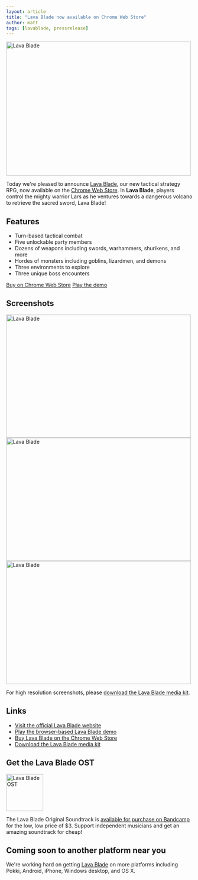 ```yaml
---
layout: article
title: "Lava Blade now available on Chrome Web Store"
author: matt
tags: [lavablade, pressrelease]
---
```

<div class="full-frame">
	<a href="http://www.lavablade.com/">
		<img alt="Lava Blade" src="/media/images/posts/lava_blade/release.png" width="500" height="362">
	</a>
</div>

Today we're pleased to announce [Lava Blade][1], our new tactical strategy RPG, now available on the [Chrome Web Store][3]. In **Lava Blade**, players control the mighty warrior Lars as he ventures towards a dangerous volcano to retrieve the sacred sword, Lava Blade!

## Features

* Turn-based tactical combat
* Five unlockable party members
* Dozens of weapons including swords, warhammers, shurikens, and more
* Hordes of monsters including goblins, lizardmen, and demons
* Three environments to explore
* Three unique boss encounters

<a class="button action-accept" href="https://chrome.google.com/webstore/detail/lava-blade/ijpimhdpcjdmokpmpahbnfigfdfmcgmn">Buy on Chrome Web Store</a>
<a class="button action-default" href="http://lavablade.lostdecadegames.com/">Play the demo</a>

## Screenshots

<div class="full-frame">
	<a href="http://www.lavablade.com/">
		<img alt="Lava Blade" src="/media/images/posts/lava_blade/screenshots/title.png" width="500" height="333">
	</a>
</div>

<div class="full-frame">
	<a href="http://www.lavablade.com/">
		<img alt="Lava Blade" src="/media/images/posts/lava_blade/screenshots/overworldForest.png" width="500" height="333">
	</a>
</div>

<div class="full-frame">
	<a href="http://www.lavablade.com/">
		<img alt="Lava Blade" src="/media/images/posts/lava_blade/screenshots/volcanoBattle.png" width="500" height="333">
	</a>
</div>

For high resolution screenshots, please [download the Lava Blade media kit][5].

## Links

* [Visit the official Lava Blade website][1]
* [Play the browser-based Lava Blade demo][2]
* [Buy Lava Blade on the Chrome Web Store][3]
* [Download the Lava Blade media kit][5]

## Get the Lava Blade OST

<a class="before" href="http://joshuamorse.bandcamp.com/album/lava-blade-original-soundtrack">
	<img alt="Lava Blade OST" src="/media/images/posts/lava_blade/ost.jpg" width="100" height="100">
</a>

The Lava Blade Original Soundtrack is [available for purchase on Bandcamp][9] for the low, low price of $3. Support independent musicians and get an amazing soundtrack for cheap!

## Coming soon to another platform near you

We're working hard on getting [Lava Blade][1] on more platforms including Pokki, Android, iPhone, Windows desktop, and OS X.

[1]: http://www.lavablade.com/
[2]: http://lavablade.lostdecadegames.com/
[3]: https://chrome.google.com/webstore/detail/lava-blade/ijpimhdpcjdmokpmpahbnfigfdfmcgmn
[5]: http://www.lavablade.com/media/lavaBladeMediaKit.zip
[9]: http://joshuamorse.bandcamp.com/album/lava-blade-original-soundtrack
